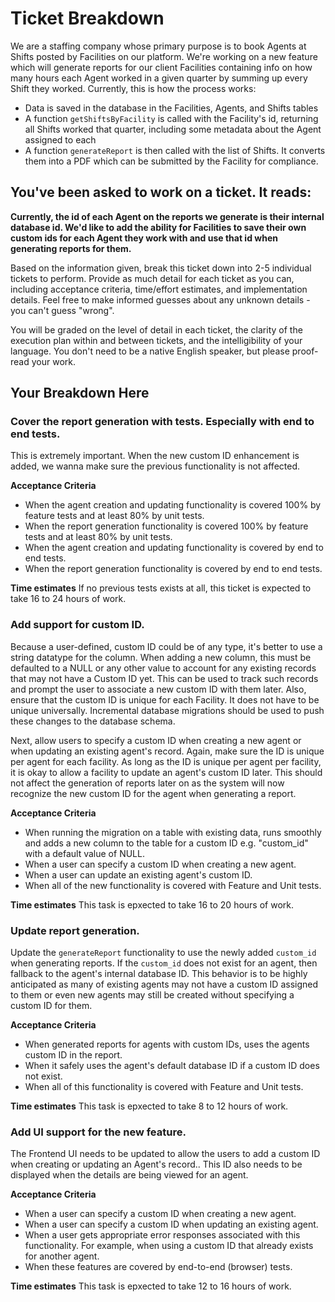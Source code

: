 # Ticket Breakdown

We are a staffing company whose primary purpose is to book Agents at Shifts posted by Facilities on our platform. We're working on a new feature which will generate reports for our client Facilities containing info on how many hours each Agent worked in a given quarter by summing up every Shift they worked. Currently, this is how the process works:

-   Data is saved in the database in the Facilities, Agents, and Shifts tables
-   A function `getShiftsByFacility` is called with the Facility's id, returning all Shifts worked that quarter, including some metadata about the Agent assigned to each
-   A function `generateReport` is then called with the list of Shifts. It converts them into a PDF which can be submitted by the Facility for compliance.

## You've been asked to work on a ticket. It reads:

**Currently, the id of each Agent on the reports we generate is their internal database id. We'd like to add the ability for Facilities to save their own custom ids for each Agent they work with and use that id when generating reports for them.**

Based on the information given, break this ticket down into 2-5 individual tickets to perform. Provide as much detail for each ticket as you can, including acceptance criteria, time/effort estimates, and implementation details. Feel free to make informed guesses about any unknown details - you can't guess "wrong".

You will be graded on the level of detail in each ticket, the clarity of the execution plan within and between tickets, and the intelligibility of your language. You don't need to be a native English speaker, but please proof-read your work.

## Your Breakdown Here

### Cover the report generation with tests. Especially with end to end tests.

This is extremely important. When the new custom ID enhancement is added, we wanna make sure the previous functionality is not affected.

**Acceptance Criteria**
- When the agent creation and updating functionality is covered 100% by feature tests and at least 80% by unit tests.
- When the report generation functionality is covered 100% by feature tests and at least 80% by unit tests.
- When the agent creation and updating functionality is covered by end to end tests.
- When the report generation functionality is covered by end to end tests.

**Time estimates**
If no previous tests exists at all, this ticket is expected to take 16 to 24 hours of work.

### Add support for custom ID.

Because a user-defined, custom ID could be of any type, it's better to use a string datatype for the column. When adding a new column, this must be defaulted to a NULL or any other value to account for any existing records that may not have a Custom ID yet. This can be used to track such records and prompt the user to associate a new custom ID with them later. Also, ensure that the custom ID is unique for each Facility. It does not have to be unique universally. Incremental database migrations should be used to push these changes to the database schema.

Next, allow users to specify a custom ID when creating a new agent or when updating an existing agent's record. Again, make sure the ID is unique per agent for each facility. As long as the ID is unique per agent per facility, it is okay to allow a facility to update an agent's custom ID later. This should not affect the generation of reports later on as the system will now recognize the new custom ID for the agent when generating a report.

**Acceptance Criteria**
- When running the migration on a table with existing data, runs smoothly and adds a new column to the table for a custom ID e.g. "custom_id" with a default value of NULL.
- When a user can specify a custom ID when creating a new agent.
- When a user can update an existing agent's custom ID.
- When all of the new functionality is covered with Feature and Unit tests.

**Time estimates**
This task is epxected to take 16 to 20 hours of work.


### Update report generation.

Update the `generateReport` functionality to use the newly added `custom_id` when generating reports. If the `custom_id` does not exist for an agent, then fallback to the agent's internal database ID. This behavior is to be highly anticipated as many of existing agents may not have a custom ID assigned to them or even new agents may still be created without specifying a custom ID for them.

**Acceptance Criteria**
- When generated reports for agents with custom IDs, uses the agents custom ID in the report.
- When it safely uses the agent's default database ID if a custom ID does not exist.
- When all of this functionality is covered with Feature and Unit tests.

**Time estimates**
This task is epxected to take 8 to 12 hours of work.


### Add UI support for the new feature.

The Frontend UI needs to be updated to allow the users to add a custom ID when creating or updating an Agent's record.. This ID also needs to be displayed when the details are being viewed for an agent.

**Acceptance Criteria**
- When a user can specify a custom ID when creating a new agent.
- When a user can specify a custom ID when updating an existing agent.
- When a user gets appropriate error responses associated with this functionality. For example, when using a custom ID that already exists for another agent.
- When these features are covered by end-to-end (browser) tests.

**Time estimates**
This task is epxected to take 12 to 16 hours of work.
